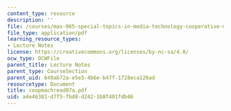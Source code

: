 ```yaml
---
content_type: resource
description: ''
file: /courses/mas-965-special-topics-in-media-technology-cooperative-machines-fall-2003/a4e46381d7f5fbd8d2421b8f401fdb46_coopmachread07a.pdf
file_type: application/pdf
learning_resource_types:
- Lecture Notes
license: https://creativecommons.org/licenses/by-nc-sa/4.0/
ocw_type: OCWFile
parent_title: Lecture Notes
parent_type: CourseSection
parent_uid: 649ab72a-e5e3-4b6e-b47f-1728eca126ad
resourcetype: Document
title: coopmachread07a.pdf
uid: a4e46381-d7f5-fbd8-d242-1b8f401fdb46
---
```

